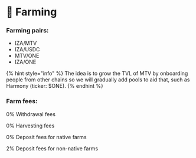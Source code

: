 # 🚜 Farming

### Farming pairs:

* IZA/MTV
* IZA/USDC
* MTV/ONE
* IZA/ONE

{% hint style="info" %}
The idea is to grow the TVL of MTV by onboarding people from other chains so we will gradually add pools to aid that, such as Harmony (ticker: $ONE).
{% endhint %}

### Farm fees:

0% Withdrawal fees

0% Harvesting fees

0% Deposit fees for native farms

2% Deposit fees for non-native farms

